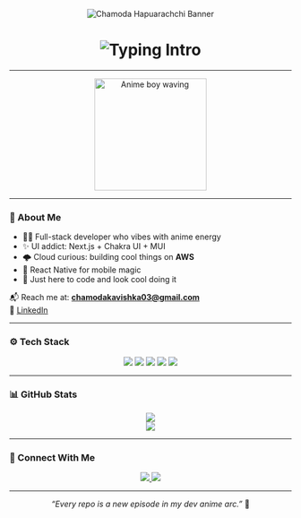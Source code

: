 <!-- 🔥 Custom Banner -->
<p align="center">
  <img src="https://raw.githubusercontent.com/your-username/your-repo-name/main/banner.png" alt="Chamoda Hapuarachchi Banner" />
</p>

<h1 align="center">
  <img src="https://readme-typing-svg.demolab.com?font=Fira+Code&duration=3000&pause=1000&color=8B5CF6&center=true&vCenter=true&width=500&lines=Hi,+I'm+Chamoda+Hapuarachchi;Anime+Inspired+Fullstack+Dev;Next.js+%7C+AWS+%7C+React+Native" alt="Typing Intro">
</h1>

---

<!-- 👋 Anime Waving GIF -->
<p align="center">
  <img src="https://media1.giphy.com/media/v1.Y2lkPTc5MGI3NjExeWlvZDNmOW40ZHA0MTRmM281bmw2cDFodGJpYTd0MWFhOHQ3MG5qOCZlcD12MV9pbnRlcm5hbF9naWZfYnlfaWQmY3Q9Zw/RbDKaczqWovIugyJmW/giphy.gif" width="200" alt="Anime boy waving">
</p>

---

### 💫 About Me

- 🧑‍💻 Full-stack developer who vibes with anime energy
- ✨ UI addict: Next.js + Chakra UI + MUI
- 🌩️ Cloud curious: building cool things on **AWS**
- 📱 React Native for mobile magic
- 🧃 Just here to code and look cool doing it

📬 Reach me at: **chamodakavishka03@gmail.com**  
🔗 [LinkedIn](https://www.linkedin.com/in/chamoda-hapuarachchi-915b83342)

---

### ⚙️ Tech Stack

<p align="center">
  <img src="https://img.shields.io/badge/Next.js-black?style=for-the-badge&logo=next.js&logoColor=white" />
  <img src="https://img.shields.io/badge/Chakra%20UI-319795?style=for-the-badge&logo=chakraui&logoColor=white" />
  <img src="https://img.shields.io/badge/Material--UI-007FFF?style=for-the-badge&logo=mui&logoColor=white" />
  <img src="https://img.shields.io/badge/AWS-232F3E?style=for-the-badge&logo=amazonaws&logoColor=white" />
  <img src="https://img.shields.io/badge/React%20Native-20232A?style=for-the-badge&logo=react&logoColor=61DAFB" />
</p>

---

### 📊 GitHub Stats

<p align="center">
  <img src="https://github-readme-stats.vercel.app/api?username=Chamoda-Hapuarachchi&show_icons=true&theme=tokyonight" />
  <br />
  <img src="https://github-readme-streak-stats.herokuapp.com/?user=Chamoda-Hapuarachchi&theme=tokyonight" />
</p>

---

### 🔗 Connect With Me

<p align="center">
  <a href="mailto:chamodakavishka03@gmail.com">
    <img src="https://img.shields.io/badge/Email-EA4335?style=for-the-badge&logo=gmail&logoColor=white" />
  </a>
  <a href="https://www.linkedin.com/in/chamoda-hapuarachchi-915b83342">
    <img src="https://img.shields.io/badge/LinkedIn-0A66C2?style=for-the-badge&logo=linkedin&logoColor=white" />
  </a>
</p>

---

<p align="center">
  <i>“Every repo is a new episode in my dev anime arc.”</i> 🌌
</p>
